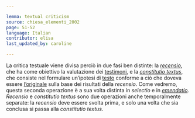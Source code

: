 ```yaml
---

lemma: textual criticism
source: chiesa_elementi_2002
page: 51-52
language: Italian
contributor: elisa
last_updated_by: caroline

---
```


La critica testuale viene divisa perciò in due fasi ben distinte: la _[recensio](recensio.html)_, che ha come obiettivo la valutazione dei [testimoni](witness.html), e la _[constitutio textus](constitutioTextus.html)_, che consiste nel formulare un’ipotesi di [testo](text.html) conforme a ciò che doveva essere [l’originale](original.html) sulla base dei risultati della _recensio_. Come vedremo, questa seconda operazione è a sua volta distinta in _selectio_ e in _[emendatio](emendation.html)_. _Recensio_ e _constitutio textus_ sono due operazioni anche temporalmente separate: la _recensio_ deve essere svolta prima, e solo una volta che sia conclusa si passa alla _constitutio textus_.
